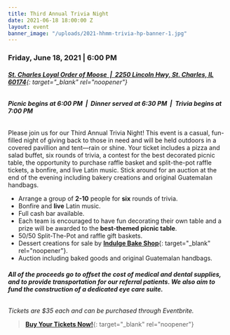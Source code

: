 ```yaml
---
title: Third Annual Trivia Night
date: 2021-06-18 18:00:00 Z
layout: event
banner_image: "/uploads/2021-hhmm-trivia-hp-banner-1.jpg"
---
```


### **Friday, June 18, 2021 \| 6:00 PM**

###### [**St. Charles Loyal Order of Moose&nbsp; \|&nbsp; 2250 Lincoln Hwy, St. Charles, IL 60174**](https://goo.gl/maps/N45WeqWh935xy8yJ7){: target="_blank" rel="noopener"}

###### **Picnic begins at 6:00 PM&nbsp; \|&nbsp; Dinner served at 6:30 PM&nbsp; \|&nbsp; Trivia begins at 7:00 PM**

Please join us for our Third Annual Trivia Night\! This event is a casual, fun-filled night of giving back to those in need and will be held outdoors in a covered pavillion and tent—rain or shine. Your ticket includes a pizza and salad buffet, six rounds of trivia, a contest for the best decorated picnic table, the opportunity to purchase raffle basket and split-the-pot raffle tickets, a bonfire, and live Latin music. Stick around for an auction at the end of the evening including bakery creations and original Guatemalan handbags.

* Arrange a group of **2-10** people for **six** rounds of trivia.
* Bonfire and **live** Latin music.
* Full cash bar available.
* Each team is encouraged to have fun decorating their own table and a prize will be awarded to the **best-themed picnic table**.
* 50/50 Split-The-Pot and raffle gift baskets.
* Dessert creations for sale by [**Indulge Bake Shop**](indulgebakeshop.com){: target="_blank" rel="noopener"}.
* Auction including baked goods and original Guatemalan handbags.

###### **All of the proceeds go to offset the cost of medical and dental supplies, and to provide transportation for our referral patients. We also aim to fund the construction of a dedicated eye care suite.**

*Tickets are $35 each and can be purchased through Eventbrite.*

> [**Buy Your Tickets Now\!**](https://www.eventbrite.com/e/trivia-night-3rd-annual-tickets-151870385411){: target="_blank" rel="noopener"}
